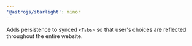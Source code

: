 ```yaml
---
'@astrojs/starlight': minor
---
```


Adds persistence to synced `<Tabs>` so that user's choices are reflected throughout the entire website.
